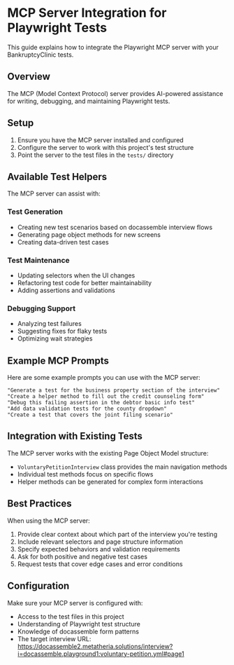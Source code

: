 # MCP Server Integration for Playwright Tests

This guide explains how to integrate the Playwright MCP server with your BankruptcyClinic tests.

## Overview

The MCP (Model Context Protocol) server provides AI-powered assistance for writing, debugging, and maintaining Playwright tests.

## Setup

1. Ensure you have the MCP server installed and configured
2. Configure the server to work with this project's test structure
3. Point the server to the test files in the `tests/` directory

## Available Test Helpers

The MCP server can assist with:

### Test Generation
- Creating new test scenarios based on docassemble interview flows
- Generating page object methods for new screens
- Creating data-driven test cases

### Test Maintenance  
- Updating selectors when the UI changes
- Refactoring test code for better maintainability
- Adding assertions and validations

### Debugging Support
- Analyzing test failures
- Suggesting fixes for flaky tests
- Optimizing wait strategies

## Example MCP Prompts

Here are some example prompts you can use with the MCP server:

```
"Generate a test for the business property section of the interview"
"Create a helper method to fill out the credit counseling form"  
"Debug this failing assertion in the debtor basic info test"
"Add data validation tests for the county dropdown"
"Create a test that covers the joint filing scenario"
```

## Integration with Existing Tests

The MCP server works with the existing Page Object Model structure:
- `VoluntaryPetitionInterview` class provides the main navigation methods
- Individual test methods focus on specific flows
- Helper methods can be generated for complex form interactions

## Best Practices

When using the MCP server:
1. Provide clear context about which part of the interview you're testing
2. Include relevant selectors and page structure information  
3. Specify expected behaviors and validation requirements
4. Ask for both positive and negative test cases
5. Request tests that cover edge cases and error conditions

## Configuration

Make sure your MCP server is configured with:
- Access to the test files in this project
- Understanding of Playwright test structure
- Knowledge of docassemble form patterns
- The target interview URL: https://docassemble2.metatheria.solutions/interview?i=docassemble.playground1:voluntary-petition.yml#page1
